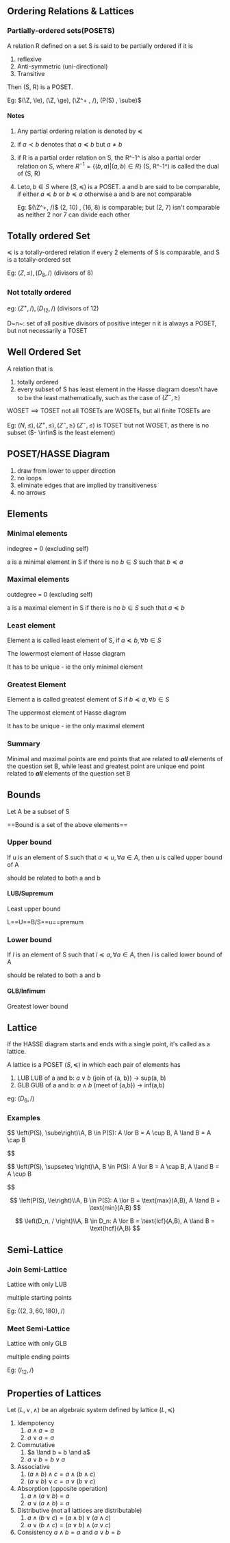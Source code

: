 ## Ordering Relations & Lattices

### Partially-ordered sets(POSETS)

A relation R defined on a set S is said to be partially ordered if it is

1. reflexive
2. Anti-symmetric (uni-directional)
3. Transitive

Then (S, R) is a POSET.

Eg: $(\Z, \le), (\Z, \ge), (\Z^+ , /), (P(S) , \sube)$

#### Notes

1. Any partial ordering relation is denoted by $\preceq$

2. if $a \prec b$ denotes that $a \preceq b$ but $a \ne b$

3. if R is a partial order relation on S, the R^-1^ is also a partial order relation on S, where $R^{-1} = \{ (b, a) | (a,b) \in R \}$
   (S, R^-1^) is called the dual of (S, R)

4. Let$a, b \in S$ where $(S, \preceq)$ is a POSET.
   a and b are said to be comparable, if either $a \preceq b$ or $b \preceq a$
   otherwise a and b are not comparable

   Eg: $(\Z^+, /)$
   (2, 10) , (16, 8) is comparable; but (2, 7) isn't comparable as neither 2 nor 7 can divide each other

## Totally ordered Set

$\preceq$ is a totally-ordered relation if every 2 elements of S is comparable, and S is a totally-ordered set

Eg: $(Z, \le), (D_8,/)$ (divisors of 8)

### Not totally ordered

eg: $(Z^+, /), (D_{12}, /)$ (divisors of 12)

D~n~: set of all positive divisors of positive integer n
it is always a POSET, but not necessarily a TOSET

## Well Ordered Set

A relation that is

1. totally ordered
2. every subset of S has least element in the Hasse diagram
   doesn't have to be the least mathematically, such as the case of $(Z^-, \ge)$

WOSET $\implies$ TOSET
not all TOSETs are WOSETs, but all finite TOSETs are

Eg: $(N, \le), (Z^+, \le), (Z^-, \ge)$
$(Z^-, \le)$ is TOSET but not WOSET, as there is no subset ($- \infin$ is the least element)

## POSET/HASSE Diagram

1. draw from lower to upper direction
2. no loops
3. eliminate edges that are implied by transitiveness
4. no arrows

## Elements

### Minimal elements

indegree = 0 (excluding self)

a is a minimal element in S if there is no $b \in S$ such that $b \preceq a$

### Maximal elements

outdegree = 0 (excluding self)

a is a maximal element in S if there is no $b \in S$ such that $a \preceq b$

### Least element

Element a is called least element of S, if $a \preceq b, \forall b \in S$

The lowermost element of Hasse diagram

It has to be unique - ie the only minimal element

### Greatest Element

Element a is called greatest element of S if $b \preceq a, \forall b\in S$ 

The uppermost element of Hasse diagram

It has to be unique - ie the only maximal element

### Summary

Minimal and maximal points are end points that are related to ***all*** elements of the question set B, while least and greatest point are unique end point related to ***all*** elements of the question set B

## Bounds

Let A be a subset of S

==Bound is a set of the above elements==

### Upper bound

If u is an element of S such that $a \preceq u, \forall a \in A$, then u is called upper bound of A

should be related to both a and b

#### LUB/Supremum

Least upper bound

L==U==B/S==u==premum

### Lower bound

If $l$ is an element of S such that $l \preceq a, \forall a \in A$, then $l$ is called lower bound of A

should be related to both a and b

#### GLB/Infimum

Greatest lower bound

## Lattice

If the HASSE diagram starts and ends with a single point, it's called as a lattice.

A lattice is a POSET $(S, \preceq)$ in which each pair of elements has

1. LUB
   LUB of a and b: $a \lor b$ (join of {a, b}) -> sup(a, b)
2. GLB
   GUB of a and b: $a \land b$ (meet of {a,b}) -> inf(a,b)

eg: $(D_6, /)$

### Examples

$$
\left(P(S), \sube\right)\\A, B \in P(S): A \lor B = A \cup B, A \land B = A \cap B

$$

$$
\left(P(S), \supseteq \right)\\A, B \in P(S): A \lor B = A \cap B, A \land B = A \cup B

$$

$$
\left(P(S), \le\right)\\A, B \in P(S): A \lor B = \text{max}(A,B), A \land B = \text{min}(A,B)
$$

$$
\left(D_n, / \right)\\A, B \in D_n: A \lor B = \text{lcf}(A,B), A \land B = \text{hcf}(A,B)
$$

## Semi-Lattice

### Join Semi-Lattice

Lattice with only LUB

multiple starting points

Eg: $( \{2, 3, 60,180\},  /)$

### Meet Semi-Lattice

Lattice with only GLB

multiple ending points

Eg: $(I_{12}, /)$

## Properties of Lattices

Let $(L, \lor, \land)$ be an algebraic system defined by lattice $(L, \preceq)$

1. Idempotency
   1. $a \land a = a$
   2. $a \lor a = a$
2. Commutative
   1. $a \land b = b \and a$
   2. $a \lor b = b \lor a$
3. Associative
   1. $(a \land b) \land c = a \land (b \land c)$
   2. $(a \lor b) \lor c = a \lor (b \lor c)$
4. Absorption
   (opposite operation)
   1. $a \land (a \lor b) = a$
   2. $a \lor (a \land b) = a$
5. Distributive (not all lattices are distributable)
   1. $a \land (b \lor c) = (a \land b) \lor (a \land c)$
   2. $a \lor (b \land c) = (a \lor b) \land (a \lor c)$
6. Consistency
   $a \land b = a \text{ and } a \lor b = b$

